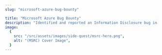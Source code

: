 ```yaml
---
slug: "microsoft-azure-bug-bounty"

title: "Microsoft Azure Bug Bounty"
description: "Identified and reported an Information Disclosure bug in Azure DevOps. Rewarded with a $5000 bounty."
image:
  {
    src: "/src/assets/images/side-quest/msrc-hero.png",
    alt: "(MSRC) Cover Image",
  }
---
```

